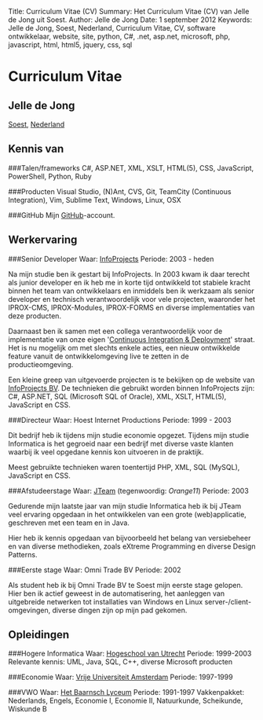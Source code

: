 Title:    Curriculum Vitae (CV)
Summary:  Het Curriculum Vitae (CV) van Jelle de Jong uit Soest.
Author:   Jelle de Jong
Date:     1 september 2012
Keywords: Jelle de Jong, Soest, Nederland, Curriculum Vitae, CV, software ontwikkelaar, website, site, python, C#, .net, asp.net, microsoft, php, javascript, html, html5, jquery, css, sql

Curriculum Vitae
===
Jelle de Jong
---
[Soest][1], [Nederland][2]

Kennis van
---
###Talen/frameworks
C#, ASP.NET, XML, XSLT, HTML(5), CSS, JavaScript, PowerShell, Python, Ruby

###Producten
Visual Studio, (N)Ant, CVS, Git, TeamCity (Continuous Integration), Vim, Sublime Text, Windows, Linux, OSX

###GitHub
Mijn [GitHub](https://github.com/hoest/)-account.

Werkervaring
---
###Senior Developer
Waar: [InfoProjects][3]
Periode: 2003 - heden

Na mijn studie ben ik gestart bij InfoProjects. In 2003 kwam ik daar terecht als junior developer en ik heb me in korte tijd ontwikkeld tot stabiele kracht binnen het team van ontwikkelaars en inmiddels ben ik werkzaam als senior developer en technisch verantwoordelijk voor vele projecten, waaronder het IPROX-CMS, IPROX-Modules, IPROX-FORMS en diverse implementaties van deze producten.

Daarnaast ben ik samen met een collega verantwoordelijk voor de implementatie van onze eigen '[Continuous Integration & Deployment][8]' straat. Het is nu mogelijk om met slechts enkele acties, een nieuw ontwikkelde feature vanuit de ontwikkelomgeving live te zetten in de productieomgeving.

Een kleine greep van uitgevoerde projecten is te bekijken op de website van [InfoProjects BV][3]. De technieken die gebruikt worden binnen InfoProjects zijn: C#, ASP.NET, SQL (Microsoft SQL of Oracle), XML, XSLT, HTML(5), JavaScript en CSS.

###Directeur
Waar: Hoest Internet Productions
Periode: 1999 - 2003

Dit bedrijf heb ik tijdens mijn studie economie opgezet. Tijdens mijn studie Informatica is het gegroeid naar een bedrijf met diverse vaste klanten waarbij ik veel opgedane kennis kon uitvoeren in de praktijk.

Meest gebruikte technieken waren toentertijd PHP, XML, SQL (MySQL), JavaScript en CSS.

###Afstudeerstage
Waar: [JTeam][4] (tegenwoordig: _Orange11_)
Periode: 2003

Gedurende mijn laatste jaar van mijn studie Informatica heb ik bij JTeam veel ervaring opgedaan in het ontwikkelen van een grote (web)applicatie, geschreven met een team en in Java.

Hier heb ik kennis opgedaan van bijvoorbeeld het belang van versiebeheer en van diverse methodieken, zoals eXtreme Programming en diverse Design Patterns.

###Eerste stage
Waar: Omni Trade BV
Periode: 2002

Als student heb ik bij Omni Trade BV te Soest mijn eerste stage gelopen. Hier ben ik actief geweest in de automatisering, het aanleggen van uitgebreide netwerken tot installaties van Windows en Linux server-/client-omgevingen, diverse dingen zijn op mijn pad gekomen.

Opleidingen
---
###Hogere Informatica
Waar: [Hogeschool van Utrecht][5]
Periode: 1999-2003
Relevante kennis: UML, Java, SQL, C++, diverse Microsoft producten

###Economie
Waar: [Vrije Universiteit Amsterdam][6]
Periode: 1997-1999

###VWO
Waar: [Het Baarnsch Lyceum][7]
Periode: 1991-1997
Vakkenpakket: Nederlands, Engels, Economie I, Economie II, Natuurkunde, Scheikunde, Wiskunde B

[1]: https://maps.google.com/maps?q=Soest,+Nederland
[2]: https://maps.google.com/maps?q=Nederland
[3]: http://www.infoprojects.nl/
[4]: http://www.orange11.nl/
[5]: http://www.hu.nl/
[6]: http://www.vu.nl/
[7]: http://www.hetbaarnschlyceum.nl/
[8]: http://en.wikipedia.org/wiki/Continuous_integration
